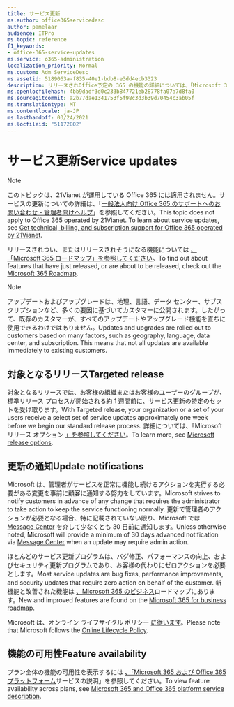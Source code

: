```yaml
---
title: サービス更新
ms.author: office365servicedesc
author: pamelaar
audience: ITPro
ms.topic: reference
f1_keywords:
- office-365-service-updates
ms.service: o365-administration
localization_priority: Normal
ms.custom: Adm_ServiceDesc
ms.assetid: 5189063a-f835-40e1-bdb8-e3dd4ecb3323
description: リリースされOffice予定の 365 の機能の詳細については、「Microsoft 365 ロードマップ」を参照してください。
ms.openlocfilehash: 4bb9dadf3d0c233b847721eb28778fa07a7d8fa0
ms.sourcegitcommit: a2b77dae1341753f5f98c3d3b39d70454c3ab05f
ms.translationtype: MT
ms.contentlocale: ja-JP
ms.lasthandoff: 03/24/2021
ms.locfileid: "51172802"
---
```

# <a name="service-updates"></a><span data-ttu-id="052fd-103">サービス更新</span><span class="sxs-lookup"><span data-stu-id="052fd-103">Service updates</span></span>

> [!NOTE]
> <span data-ttu-id="052fd-p101">このトピックは、21Vianet が運用している Office 365 には適用されません。サービスの更新についての詳細は、「[一般法人向け Office 365 のサポートへのお問い合わせ - 管理者向けヘルプ](/microsoft-365/admin/contact-support-for-business-products)」を参照してください。</span><span class="sxs-lookup"><span data-stu-id="052fd-p101">This topic does not apply to Office 365 operated by 21Vianet. To learn about service updates, see [Get technical, billing, and subscription support for Office 365 operated by 21Vianet](/microsoft-365/admin/contact-support-for-business-products).</span></span> 
  
<span data-ttu-id="052fd-106">リリースされつい、またはリリースされそうになる機能については [、「Microsoft 365 ロードマップ」を参照してください](https://go.microsoft.com/fwlink/?LinkId=509914)。</span><span class="sxs-lookup"><span data-stu-id="052fd-106">To find out about features that have just released, or are about to be released, check out the [Microsoft 365 Roadmap](https://go.microsoft.com/fwlink/?LinkId=509914).</span></span>
  
> [!NOTE]
> <span data-ttu-id="052fd-p102">アップデートおよびアップグレードは、地理、言語、データ センター、サブスクリプションなど、多くの要因に基づいてカスタマーに公開されます。したがって、既存のカスタマーが、すべてのアップデートやアップグレード機能を直ちに使用できるわけではありません。</span><span class="sxs-lookup"><span data-stu-id="052fd-p102">Updates and upgrades are rolled out to customers based on many factors, such as geography, language, data center, and subscription. This means that not all updates are available immediately to existing customers.</span></span> 
  
## <a name="targeted-release"></a><span data-ttu-id="052fd-109">対象となるリリース</span><span class="sxs-lookup"><span data-stu-id="052fd-109">Targeted release</span></span>

<span data-ttu-id="052fd-110">対象となるリリースでは、お客様の組織またはお客様のユーザーのグループが、標準リリース プロセスが開始される約 1 週間前に、サービス更新の特定のセットを受け取ります。</span><span class="sxs-lookup"><span data-stu-id="052fd-110">With Targeted release, your organization or a set of your users receive a select set of service updates approximately one week before we begin our standard release process.</span></span> <span data-ttu-id="052fd-111">詳細については、「Microsoft リリース オプション [」を参照してください](/office365/admin/manage/release-options-in-office-365)。</span><span class="sxs-lookup"><span data-stu-id="052fd-111">To learn more, see [Microsoft release options](/office365/admin/manage/release-options-in-office-365).</span></span> 
  
## <a name="update-notifications"></a><span data-ttu-id="052fd-112">更新の通知</span><span class="sxs-lookup"><span data-stu-id="052fd-112">Update notifications</span></span>

<span data-ttu-id="052fd-113">Microsoft は、管理者がサービスを正常に機能し続けるアクションを実行する必要がある変更を事前に顧客に通知する努力をしています。</span><span class="sxs-lookup"><span data-stu-id="052fd-113">Microsoft strives to notify customers in advance of any change that requires the administrator to take action to keep the service functioning normally.</span></span> <span data-ttu-id="052fd-114">更新で管理者のアクションが必要となる場合、特に記載されていない限り、Microsoft では [Message Center](/office365/admin/manage/message-center) を介して少なくとも 30 日前に通知します。</span><span class="sxs-lookup"><span data-stu-id="052fd-114">Unless otherwise noted, Microsoft will provide a minimum of 30 days advanced notification via [Message Center](/office365/admin/manage/message-center) when an update may require admin action.</span></span> 
  
<span data-ttu-id="052fd-115">ほとんどのサービス更新プログラムは、バグ修正、パフォーマンスの向上、およびセキュリティ更新プログラムであり、お客様の代わりにゼロアクションを必要とします。</span><span class="sxs-lookup"><span data-stu-id="052fd-115">Most service updates are bug fixes, performance improvements, and security updates that require zero action on behalf of the customer.</span></span> <span data-ttu-id="052fd-116">新機能と改善された機能は [、Microsoft 365 のビジネス](https://roadmap.office.com/)ロードマップにあります。</span><span class="sxs-lookup"><span data-stu-id="052fd-116">New and improved features are found on the [Microsoft 365 for business roadmap](https://roadmap.office.com/).</span></span>
  
<span data-ttu-id="052fd-117">Microsoft は、オンライン ライフサイクル ポリシー [に従います](https://support.microsoft.com/lifecycle#gp/osslpolicy)。</span><span class="sxs-lookup"><span data-stu-id="052fd-117">Please note that Microsoft follows the [Online Lifecycle Policy](https://support.microsoft.com/lifecycle#gp/osslpolicy).</span></span>
  
## <a name="feature-availability"></a><span data-ttu-id="052fd-118">機能の可用性</span><span class="sxs-lookup"><span data-stu-id="052fd-118">Feature availability</span></span>

<span data-ttu-id="052fd-119">プラン全体の機能の可用性を表示するには [、「Microsoft 365 および Office 365 プラットフォーム](office-365-platform-service-description.md)サービスの説明」を参照してください。</span><span class="sxs-lookup"><span data-stu-id="052fd-119">To view feature availability across plans, see [Microsoft 365 and Office 365 platform service description](office-365-platform-service-description.md).</span></span>
